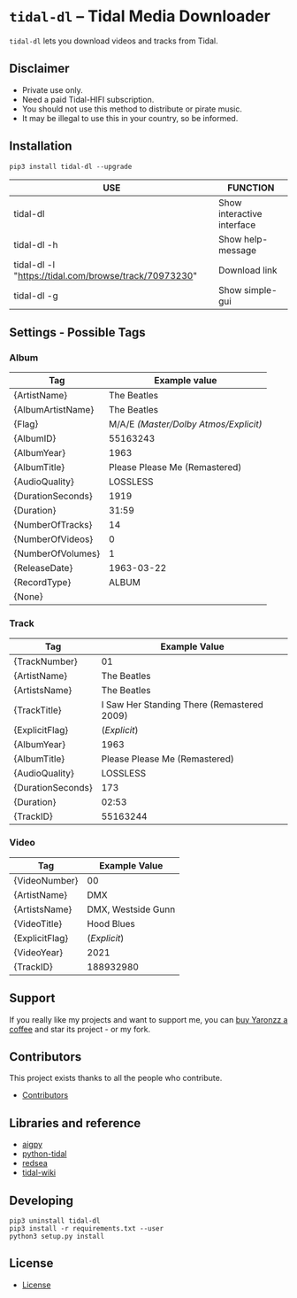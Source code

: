 # `tidal-dl` – Tidal Media Downloader

`tidal-dl` lets you download videos and tracks from Tidal.

## Disclaimer

- Private use only.
- Need a paid Tidal-HIFI subscription. 
- You should not use this method to distribute or pirate music.
- It may be illegal to use this in your country, so be informed.

## Installation 

```shell
pip3 install tidal-dl --upgrade
```

| USE                                                   | FUNCTION                   |
| ----------------------------------------------------- | -------------------------- |
| tidal-dl                                              | Show interactive interface |
| tidal-dl -h                                           | Show help-message          |
| tidal-dl -l "https://tidal.com/browse/track/70973230" | Download link              |
| tidal-dl -g                                           | Show simple-gui            |

## Settings - Possible Tags

### Album

| Tag               | Example value                         |
| ----------------- | ------------------------------------- |
| {ArtistName}      | The Beatles                           |
| {AlbumArtistName} | The Beatles                           |
| {Flag}            | M/A/E *(Master/Dolby Atmos/Explicit)* |
| {AlbumID}         | 55163243                              |
| {AlbumYear}       | 1963                                  |
| {AlbumTitle}      | Please Please Me (Remastered)         |
| {AudioQuality}    | LOSSLESS                              |
| {DurationSeconds} | 1919                                  |
| {Duration}        | 31:59                                 |
| {NumberOfTracks}  | 14                                    |
| {NumberOfVideos}  | 0                                     |
| {NumberOfVolumes} | 1                                     |
| {ReleaseDate}     | 1963-03-22                            |
| {RecordType}      | ALBUM                                 |
| {None}            |                                       |

### Track

| Tag               | Example Value                              |
| ----------------- | ------------------------------------------ |
| {TrackNumber}     | 01                                         |
| {ArtistName}      | The Beatles                                |
| {ArtistsName}     | The Beatles                                |
| {TrackTitle}      | I Saw Her Standing There (Remastered 2009) |
| {ExplicitFlag}    | (*Explicit*)                               |
| {AlbumYear}       | 1963                                       |
| {AlbumTitle}      | Please Please Me (Remastered)              |
| {AudioQuality}    | LOSSLESS                                   |
| {DurationSeconds} | 173                                        |
| {Duration}        | 02:53                                      |
| {TrackID}         | 55163244                                   |

### Video

| Tag               | Example Value                              |
| ----------------- | ------------------------------------------ |
| {VideoNumber}     | 00                                         |
| {ArtistName}      | DMX                                        |
| {ArtistsName}     | DMX, Westside Gunn                         |
| {VideoTitle}      | Hood Blues                                 |
| {ExplicitFlag}    | (*Explicit*)                               |
| {VideoYear}       | 2021                                       |
| {TrackID}         | 188932980                                  |

## Support

If you really like my projects and want to support me, you can [buy Yaronzz a coffee](https://www.buymeacoffee.com/yaronzz) and star its project - or my fork.

## Contributors

This project exists thanks to all the people who contribute. 

- [Contributors](https://github.com/yaronzz/Tidal-Media-Downloader/graphs/contributors)

## Libraries and reference

- [aigpy](https://github.com/yaronzz/AIGPY)
- [python-tidal](https://github.com/tamland/python-tidal)
- [redsea](https://github.com/redsudo/RedSea)
- [tidal-wiki](https://github.com/Fokka-Engineering/TIDAL/wiki)

## Developing

```shell
pip3 uninstall tidal-dl
pip3 install -r requirements.txt --user
python3 setup.py install
```

## License

- [License](https://github.com/lescx/tidal-dl/blob/master/LICENSE)

